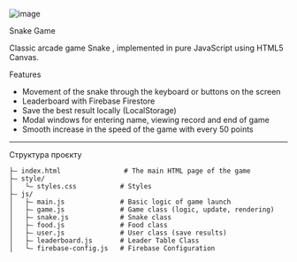 ![image](https://github.com/user-attachments/assets/f68dd564-13b7-4949-98fe-6527e3827522)


 Snake Game

Classic arcade game Snake , implemented in pure JavaScript using HTML5 Canvas.

 Features

- Movement of the snake through the keyboard or buttons on the screen
- Leaderboard with Firebase Firestore
- Save the best result locally (LocalStorage)
- Modal windows for entering name, viewing record and end of game
- Smooth increase in the speed of the game with every 50 points

---

 Структура проєкту

```
├— index.html                # The main HTML page of the game
├— style/
│   └— styles.css           # Styles
├— js/
│   ├— main.js              # Basic logic of game launch
│   ├— game.js              # Game class (logic, update, rendering)
│   ├— snake.js             # Snake class
│   ├— food.js              # Food class
│   ├— user.js              # User class (save results)
│   ├— leaderboard.js       # Leader Table Class 
│   └— firebase-config.js   # Firebase Configuration

```
